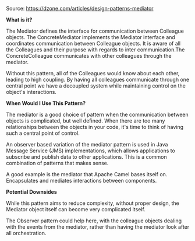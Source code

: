 Source: https://dzone.com/articles/design-patterns-mediator

**What is it?**

The Mediator defines the interface for communication between Colleague objects. The ConcreteMediator implements the Mediator interface and coordinates communication between Colleague objects. It is aware of all the Colleagues and their purpose with regards to inter communication.The ConcreteColleague communicates with other colleagues through the mediator.

Without this pattern, all of the Colleagues would know about each other, leading to high coupling. By having all colleagues communicate through one central point we have a decoupled system while maintaining control on the object's interactions.

**When Would I Use This Pattern?**

The mediator is a good choice of pattern when the communication between objects is complicated, but well defined. When there are too many relationships between the objects in your code, it's time to think of having such a central point of control.

An observer based variation of the mediator pattern is used in Java Message Service (JMS) implementations, which allows applications to subscribe and publish data to other applications. This is a common combination of patterns that makes sense.

A good example is the mediator that Apache Camel bases itself on. Encapsulates and mediates interactions between components.

**Potential Downsides**

While this pattern aims to reduce complexity, without proper design, the Mediator object itself can become very complicated itself.

The Observer pattern could help here, with the colleague objects dealing with the events from the mediator, rather than having the mediator look after all orchestration.